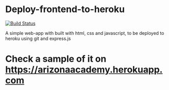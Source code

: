 # Deploy-frontend-to-heroku

[![Build Status](https://travis-ci.org/AnayoOleru/Deploy-frontend-to-heroku.svg?branch=develop)](https://travis-ci.org/AnayoOleru/Deploy-frontend-to-heroku)

A simple web-app with built with html, css and javascript, to be deployed to heroku using git and express.js
# Check a sample of it on https://arizonaacademy.herokuapp.com  
